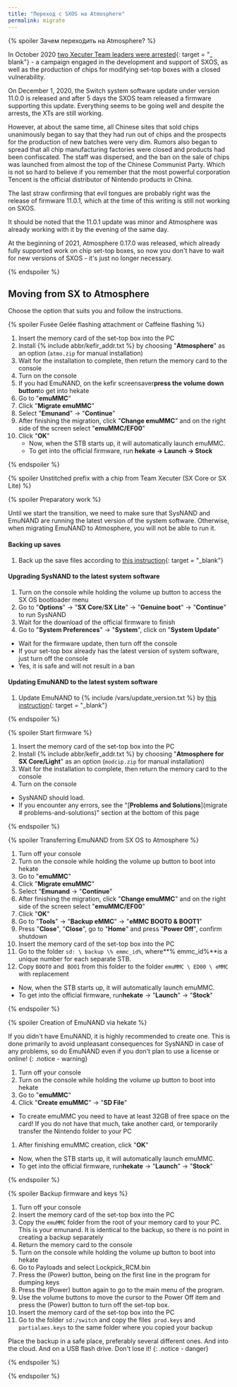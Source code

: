 ```yaml
---
title: "Переход с SXOS на Atmosphere"
permalink: migrate
---
```


{% spoiler Зачем переходить на Atmosphere? %}

In October 2020 [two Xecuter Team leaders were arrested](https://www.theverge.com/2020/10/2/21499297/team-xecuter-selling-nintendo-hacks-arrested-charged-fraud){: target = "_ blank"} - a campaign engaged in the development and support of SXOS, as well as the production of chips for modifying set-top boxes with a closed vulnerability.

On December 1, 2020, the Switch system software update under version 11.0.0 is released and after 5 days the SXOS team released a firmware supporting this update. Everything seems to be going well and despite the arrests, the XTs are still working.

However, at about the same time, all Chinese sites that sold chips unanimously began to say that they had run out of chips and the prospects for the production of new batches were very dim. Rumors also began to spread that all chip manufacturing factories were closed and products had been confiscated. The staff was dispersed, and the ban on the sale of chips was launched from almost the top of the Chinese Communist Party. Which is not so hard to believe if you remember that the most powerful corporation Tencent is the official distributor of Nintendo products in China.

The last straw confirming that evil tongues are probably right was the release of firmware 11.0.1, which at the time of this writing is still not working on SXOS.

It should be noted that the 11.0.1 update was minor and Atmosphere was already working with it by the evening of the same day.

At the beginning of 2021, Atmosphere 0.17.0 was released, which already fully supported work on chip set-top boxes, so now you don't have to wait for new versions of SXOS - it's just no longer necessary.

{% endspoiler %}

## Moving from SX to Atmosphere

Choose the option that suits you and follow the instructions.

{% spoiler Fusée Gelée flashing attachment or Caffeine flashing %}

1. Insert the memory card of the set-top box into the PC
1. Install {% include abbr/kefir_addr.txt %} by choosing "**Atmosphere**" as an option (`atmo.zip` for manual installation)
1. Wait for the installation to complete, then return the memory card to the console
1. Turn on the console
1. If you had EmuNAND, on the kefir screensaver**press the volume down button**to get into hekate
1. Go to "**emuMMC**"
1. Click "**Migrate emuMMC**"
1. Select "**Emunand**" -> "**Continue**"
1. After finishing the migration, click "**Change emuMMC**" and on the right side of the screen select "**emuMMC/EF00**"
1. Click "**OK**"
	* Now, when the STB starts up, it will automatically launch emuMMC.
	* To get into the official firmware, run **hekate -> Launch -> Stock**

{% endspoiler %}

{% spoiler Unstitched prefix with a chip from Team Xecuter (SX Core or SX Lite) %}

{% spoiler Preparatory work %}

Until we start the transition, we need to make sure that SysNAND and EmuNAND are running the latest version of the system software. Otherwise, when migrating EmuNAND to Atmosphere, you will not be able to run it.

#### Backing up saves

1. Back up the save files according to [this instruction](https://switch.customfw.xyz/backup-saves.html){: target = "_blank"}

#### Upgrading SysNAND to the latest system software

1. Turn on the console while holding the volume up button to access the SX OS bootloader menu
1. Go to "**Options**" -> "**SX Core**/**SX Lite**" -> "**Genuine boot**" -> "**Continue**" to run SysNAND
1. Wait for the download of the official firmware to finish
1. Go to "**System Preferences**" -> "**System**", click on "**System Update**"
* Wait for the firmware update, then turn off the console
* If your set-top box already has the latest version of system software, just turn off the console
* Yes, it is safe and will not result in a ban

#### Updating EmuNAND to the latest system software

1. Update EmuNAND to {% include /vars/update_version.txt %} by [this instruction](update-to-latest){: target = "_blank"}

{% endspoiler %}

{% spoiler Start firmware %}

1. Insert the memory card of the set-top box into the PC
1. Install {% include abbr/kefir_addr.txt %} by choosing "**Atmosphere for SX Core/Light**" as an option (`modcip.zip` for manual installation)
1. Wait for the installation to complete, then return the memory card to the console
1. Turn on the console
* SysNAND should load.
* If you encounter any errors, see the "[**Problems and Solutions**](migrate # problems-and-solutions)" section at the bottom of this page

{% endspoiler %}

{% spoiler Transferring EmuNAND from SX OS to Atmosphere %}

1. Turn off your console
1. Turn on the console while holding the volume up button to boot into hekate
1. Go to "**emuMMC**"
1. Click "**Migrate emuMMC**"
1. Select "**Emunand** -> "**Continue**"
1. After finishing the migration, click "**Change emuMMC**" and on the right side of the screen select "**emuMMC/EF00**"
1. Click "**OK**"
1. Go to "**Tools**" -> "**Backup eMMC**" -> "**eMMC BOOT0 & BOOT1**"
1. Press "**Close**", "**Close**", go to "**Home**" and press "**Power Off**", confirm shutdown
1. Insert the memory card of the set-top box into the PC
1. Go to the folder `sd: \ backup \% emmc_id%`, where**% emmc_id%**is a unique number for each separate STB.
1. Copy `BOOT0` and` BOO1` from this folder to the folder `emuMMC \ ED00 \ eMMC` with replacement
* Now, when the STB starts up, it will automatically launch emuMMC.
* To get into the official firmware, run**hekate** -> "**Launch**" -> "**Stock**"

{% endspoiler %}

{% spoiler Creation of EmuNAND via hekate %}

If you didn't have EmuNAND, it is highly recommended to create one. This is done primarily to avoid unpleasant consequences for SysNAND in case of any problems, so do EmuNAND even if you don't plan to use a license or online!
{: .notice - warning}

1. Turn off your console
1. Turn on the console while holding the volume up button to boot into hekate
1. Go to "**emuMMC**"
1. Click "**Create emuMMC**" -> "**SD File**"
* To create emuMMC you need to have at least 32GB of free space on the card! If you do not have that much, take another card, or temporarily transfer the Nintendo folder to your PC
1. After finishing emuMMC creation, click "**OK**"
* Now, when the STB starts up, it will automatically launch emuMMC.
* To get into the official firmware, run**hekate** -> "**Launch**" -> "**Stock**"

{% endspoiler %}

{% spoiler Backup firmware and keys %}

1. Turn off your console
1. Insert the memory card of the set-top box into the PC
1. Copy the `emuMMC` folder from the root of your memory card to your PC. This is your emunand. It is identical to the backup, so there is no point in creating a backup separately
1. Return the memory card to the console
1. Turn on the console while holding the volume up button to boot into hekate
1. Go to Payloads and select Lockpick_RCM.bin
1. Press the (Power) button, being on the first line in the program for dumping keys
1. Press the (Power) button again to go to the main menu of the program.
1. Use the volume buttons to move the cursor to the Power Off item and press the (Power) button to turn off the set-top box.
1. Insert the memory card of the set-top box into the PC
1. Go to the folder `sd:/switch` and copy the files` prod.keys` and `partialaes.keys` to the same folder where you copied your backup

Place the backup in a safe place, preferably several different ones. And into the cloud. And on a USB flash drive. Don't lose it!
{: .notice - danger}

{% endspoiler %}

{% endspoiler %}



<!-- ### Обновление SysNAND до последней версии системного ПО 

1. Включите консоль, удерживая кнопку повышения громкости, чтобы попасть в меню загрузчика SX OS
1. Перейдите в "**Options**" -> "**SX Core**/**SX Lite**" -> "**Genuine boot**" -> "**Continue**", чтобы запустить SysNAND
1. Дождитесь окончания загрузки официальной прошивки 
1. Перейдите в "**Системные настройки**" -> "**Система**", нажмите на "**Обновление системы**"
	* Дождитесь обновления прошивки, затем выключите консоль
	* Если на вашей приставке и так уже последняя версия системного ПО, просто выключите консоль 
	* Да, это безопасно и не приведёт к бану

### Обновление EmuNAND до последней версии системного ПО 

1. Включите консоль, удерживая кнопку повышения громкости, чтобы попасть в меню загрузчика SX OS
1. Перейдите в "**Options**" -> "**SX Core**/**SX Lite**" -> "**Genuine boot**" -> "**Continue**", чтобы запустить SysNAND
1. Дождитесь окончания загрузки официальной прошивки 
1. Перейдите в "**Системные настройки**" -> "**Система**", нажмите на "**Обновление системы**"
	* Дождитесь обновления прошивки, затем выключите консоль
	* Если на вашей приставке и так уже последняя версия системного ПО, просто выключите консоль 
	* Да, это безопасно и не приведёт к бану

### Подготовительные работы

1. Вставьте карту памяти приставки в ПК 
1. Установите {% include abbr/kefir_addr.txt %}, выбрав "**Atmosphere for SX Core/Light**" в качестве опции (`modcip.zip`)
1. Дождитесь окончания установки, затем верните карту памяти в консоль
1. Включите консоль, удерживая кнопку повышения громкости, чтобы попасть в меню загрузчика SX OS
1. Перейдите в "**Options**" -> "**NAND**" -> "**Dump NAND**" -> "**Advanced...**"
1. Переведите переключатель "**Dump Raw full NAND**" в положение "**NO**" и нажмите "**Done**"
	* Таким образом YES будет стоять только под пунктами "**Dump Boot0**" и "**Dump Boot1**"
1. Нажмите "**Continue**", чтобы начать дампить Boot1 и Boot0 из вашей оригинальной прошивки
1. Нажмите "**SX Core**/**SX Lite**", затем выберите**Cleanup** -> **Continue**

### Перенос EmuNAND из SX OS в Atmosphere

1. Нажмите "**Payloads**", выберите `payload.bin` и нажмите**Launch**- -> 

## Problems and solutions

{% spoiler Black screen when starting SysNAND %}

1. Turn off the set-top box by holding the power button for 30 seconds
1. Insert the memory card of the set-top box into the PC
1. Download [SX_OS 3.1.0](https://t.me/SX_OS/178){: target = "_blank"}
1. Place `boot.dat` from the archive` SX_OS_v3.1.0_BETA_by_ [Team-Xecuter] .zip` into the root of the memory card with replacement
1. Turn on the console while holding the volume up button to access the SX OS bootloader menu
1. Go to "**Options**" -> "**SX Core**/**SX Lite**", then select**Cleanup** -> **Continue**
1. Press "**Power Off**" to turn off the console
1. Insert the memory card of the set-top box into the PC
1. Install {% include abbr/kefir_addr.txt %} by choosing "**Atmosphere for SX Core/Light**" as an option (`modcip.zip`)
1. Wait for the installation to complete, then return the memory card to the console
1. Turn on the console
* SysNAND should load.

{% endspoiler %}

{% spoiler Black screen when starting EmuNAND/Errors when starting EmuNAND related to boot %}

Try starting SysNAND first and only follow the instructions below if SysNAND starts! If not, fix this problem first and then go back to this tutorial!
{: .notice - warning}

1. Turn on the console
1. On the kefir screensaver**press the volume down button**to get into hekate
1. Go to "**Tools**" -> "**Backup eMMC**" -> "**eMMC BOOT0 & BOOT1**"
1. Press "**Close**", "**Close**", go to "**Home**" and press "**Power Off**", confirm shutdown
1. Insert the memory card of the set-top box into the PC
1. Go to the folder `sd: \ backup \% emmc_id%`, where **%emmc_id%** is a unique number for each separate STB.
1. Copy `BOOT0` and `BOO1` from this folder to the folder `emuMMC \ ED00 \ eMMC` with replacement
1. Try running emunand. If it doesn't work, you will have to create a new one.

{% endspoiler %}

{% spoiler Error "Pkg1 decryption failed! Is BEK Missing?" %}

Update {% include abbr/kefir_addr.txt %}!

{% endspoiler %}

{% spoiler I have another error %}

Tell us about it in the [group](http://vk.customfw.xyz).**Be sure to** attach a screenshot of the error, the version of your set-top box (if you don't know which - the serial), how the firmware starts (chip (if yes, which one), dongle (if yes, which one), somehow), version system software, the presence of EmuNAND, what exactly gives the error - EmuNAND or SysNAND, the version of kefir, after which an error occurs.
Missing **any** of these points will result in your post being deleted or ignored.

{% endspoiler %}